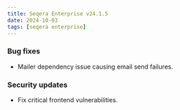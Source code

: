 ```yaml
---
title: Seqera Enterprise v24.1.5
date: 2024-10-03
tags: [seqera enterprise]
---
```


### Bug fixes

- Mailer dependency issue causing email send failures.

### Security updates

- Fix critical frontend vulnerabilities.

